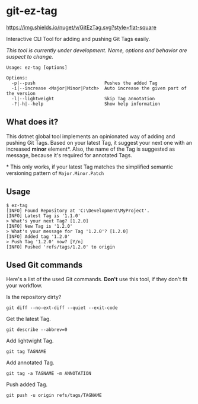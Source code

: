 # git-ez-tag

https://img.shields.io/nuget/v/GitEzTag.svg?style=flat-square

Interactive CLI Tool for adding and pushing Git Tags easily.

_This tool is currently under development. Name, options and behavior are suspect to change._

```
Usage: ez-tag [options]

Options:
  -p|--push                          Pushes the added Tag
  -i|--increase <Major|Minor|Patch>  Auto increase the given part of the version
  -l|--lightweight                   Skip Tag annotation
  -?|-h|--help                       Show help information
```

## What does it?

This dotnet global tool implements an opinionated way of adding and pushing Git Tags.
Based on your latest Tag, it suggest your next one with an increased **minor** element*. 
Also, the name of the Tag is suggested as message, because it's required for annotated Tags.

\* This only works, if your latest Tag matches the simplified semantic versioning pattern of `Major.Minor.Patch`

## Usage

```
$ ez-tag
[INFO] Found Repository at 'C:\Development\MyProject'.
[INFO] Latest Tag is '1.1.0'
> What's your next Tag? [1.2.0]
[INFO] New Tag is '1.2.0'
> What's your message for Tag '1.2.0'? [1.2.0]
[INFO] Added tag '1.2.0'
> Push Tag '1.2.0' now? [Y/n]
[INFO] Pushed 'refs/tags/1.2.0' to origin

```

## Used Git commands
Here's a list of the used Git commands.
**Don't** use this tool, if they don't fit your workflow.


Is the repository dirty?
```
git diff --no-ext-diff --quiet --exit-code
```

Get the latest Tag.
```
git describe --abbrev=0
```

Add lightwight Tag.
```
git tag TAGNAME
```

Add annotated Tag.
```
git tag -a TAGNAME -m ANNOTATION
```

Push added Tag.
```
git push -u origin refs/tags/TAGNAME
```
